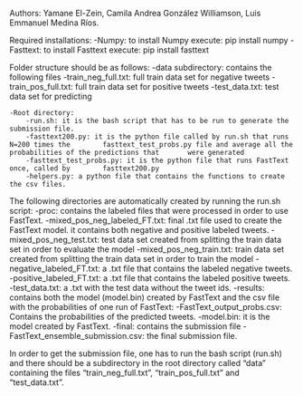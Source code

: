 Authors: Yamane El-Zein, Camila Andrea González Williamson, Luis Emmanuel Medina Ríos.

Required installations:
	-Numpy: to install Numpy execute: pip install numpy
	-Fasttext: to install Fasttext execute: pip install fasttext

Folder structure should be as follows: 
	-data subdirectory: contains the following files
		-train_neg_full.txt: full train data set for negative tweets
		-train_pos_full.txt: full train data set for positive tweets
		-test_data.txt: test data set for predicting
	
	-Root directory:
		-run.sh: it is the bash script that has to be run to generate the submission file.
		-fasttext200.py: it is the python file called by run.sh that runs N=200 times the 		 fasttext_test_probs.py file and average all the probabilities of the predictions that 		 were generated
		-fasttext_test_probs.py: it is the python file that runs FastText once, called by 		 fasttext200.py
		-helpers.py: a python file that contains the functions to create the csv files.

The following directories are automatically created by running the run.sh script:
	-proc: contains the labeled files that were processed in order to use FastText.
		-mixed_pos_neg_labeled_FT.txt: final .txt file used to create the FastText model. it 		 contains both negative and positive labeled tweets.
		-mixed_pos_neg_test.txt: test data set created from splitting the train data set in 		 order to evaluate the model
		-mixed_pos_neg_train.txt: train data set created from splitting the train data set in 		 order to train the model
		-negative_labeled_FT.txt: a .txt file that contains the labeled negative tweets.
		-positive_labeled_FT.txt: a .txt file that contains the labeled positive tweets.
		-test_data.txt: a .txt with the test data without the tweet ids.
	-results: contains both the model (model.bin) created by FastText and the csv file with the 	 probabilities of one run of FastText:
		-FastText_output_probs.csv: Contains the probabilities of the predicted tweets.
		-model.bin: it is the model created by FastText.
	-final: contains the submission file
		-FastText_ensemble_submission.csv: the final submission file.

In order to get the submission file, one has to run the bash script (run.sh) and there should be a subdirectory in the root directory called “data” containing the files “train_neg_full.txt”, “train_pos_full.txt” and “test_data.txt”.

